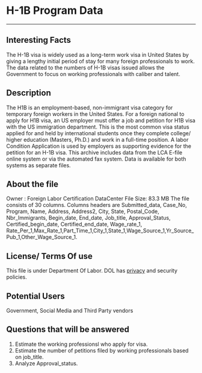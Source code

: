 #  H-1B Program Data
--------------------------------------

## Interesting Facts
   The H-1B visa is widely used as a long-term work visa in United States by giving a lengthy initial period of stay for many foreign 
   professionals to work. The data related to the numbers of H-1B visas issued allows the Government to focus on working professionals with caliber and talent.

## Description
   
The H1B is an employment-based, non-immigrant visa category for temporary foreign workers in the United States. For a foreign national to apply for H1B visa, 
an US employer must offer a job and petition for H1B visa with the US immigration department. This is the most common visa status applied for 
and held by international students once they complete college/ higher education (Masters, Ph.D.) and work in a full-time position.
A labor Condition Application is used by employers as supporting evidence for the petition for an H-1B visa. This archive includes
data from the LCA E-file online system or via the automated fax system. Data is available for both systems as separate files. 
 
## About the file
   Owner : Foreign Labor Certification DataCenter
   File Size: 83.3 MB
   The file consists of 30 columns.
   Columns headers are Submitted_data, Case_No, Program, Name, Address, Address2, City, State, Postal_Code, Nbr_Immigrants, Begin_date, End_date, Job_title, Approval_Status, Certified_begin_date, Certified_end_date, 
   Wage_rate_1, Rate_Per_1,Max_Rate_1,Part_Time_1,City_1,State_1,Wage_Source_1,Yr_Source_Pub_1,Other_Wage_Source_1.

## License/ Terms Of use
   This file is under Department Of Labor. DOL has [privacy](https://www.dol.gov/general/privacynotice) and security policies. 
 
## Potential Users
   Government, Social Media and Third Party vendors
 
## Questions that will be answered
  1. Estimate the working professionsl who apply for visa.
  2. Estimate the number of petitions filed by working professionals based on job_title.
  3. Analyze Approval_status.
    
    
    
    
    
 
